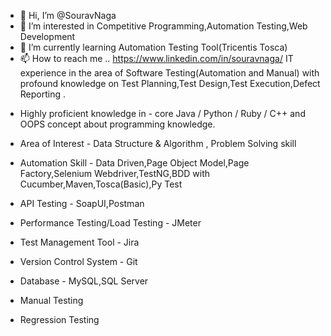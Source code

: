 - 👋 Hi, I’m @SouravNaga
- 👀 I’m interested in Competitive Programming,Automation Testing,Web Development
- 🌱 I’m currently learning Automation Testing Tool(Tricentis Tosca)
- 📫 How to reach me .. https://www.linkedin.com/in/souravnaga/
IT experience in the area of Software Testing(Automation and Manual) with profound knowledge on Test Planning,Test Design,Test Execution,Defect Reporting . 

* Highly proficient knowledge in - core Java / Python / Ruby / C++  and OOPS concept about programming knowledge.
* Area of Interest - Data Structure & Algorithm , Problem Solving skill

* Automation Skill - Data Driven,Page Object Model,Page Factory,Selenium Webdriver,TestNG,BDD with Cucumber,Maven,Tosca(Basic),Py Test

* API Testing - SoapUI,Postman
* Performance Testing/Load Testing - JMeter
* Test Management Tool - Jira
* Version Control System - Git
* Database - MySQL,SQL Server
* Manual Testing
* Regression Testing
<!---
SouravNaga/SouravNaga is a ✨ special ✨ repository because its `README.md` (this file) appears on your GitHub profile.
You can click the Preview link to take a look at your changes.
--->
